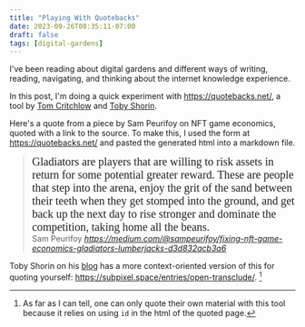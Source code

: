 ```yaml
---
title: "Playing With Quotebacks"
date: 2023-09-26T08:35:11-07:00
draft: false
tags: [digital-gardens]
---
```


I've been reading about digital gardens and different ways of writing, reading, navigating, and thinking about the internet knowledge experience.

In this post, I'm doing a quick experiment with https://quotebacks.net/, a tool by [Tom Critchlow](https://tomcritchlow.com/) and [Toby Shorin](https://tobyshorin.com/).

Here's a quote from a piece by Sam Peurifoy on NFT game economics, quoted with a link to the source. To make this, I used the form at https://quotebacks.net/ and pasted the generated html into a markdown file.

<blockquote class="quoteback" darkmode="" data-title="Fixing NFT Game Economics: Gladiators & Lumberjacks" data-author="Sam Peurifoy" cite="https://medium.com/@sampeurifoy/fixing-nft-game-economics-gladiators-lumberjacks-d3d832acb3a6">
<span style="color: rgb(36, 36, 36); font-family: source-serif-pro, Georgia, Cambria, &quot;Times New Roman&quot;, Times, serif; font-size: 20px; letter-spacing: -0.06px;">Gladiators are players that are willing to risk assets in return for some potential greater reward. These are people that step into the arena, enjoy the grit of the sand between their teeth when they get stomped into the ground, and get back up the next day to rise stronger and dominate the competition, taking home all the beans.</span>
<footer>Sam Peurifoy<cite> <a href="https://medium.com/@sampeurifoy/fixing-nft-game-economics-gladiators-lumberjacks-d3d832acb3a6">https://medium.com/@sampeurifoy/fixing-nft-game-economics-gladiators-lumberjacks-d3d832acb3a6</a></cite></footer>
</blockquote><script note="" src="https://cdn.jsdelivr.net/gh/Blogger-Peer-Review/quotebacks@1/quoteback.js"></script>


Toby Shorin on his [blog](https://subpixel.space/) has a more context-oriented version of this for quoting yourself: https://subpixel.space/entries/open-transclude/. [^1]

[^1]: As far as I can tell, one can only quote their own material with this tool because it relies on using `id` in the html of the quoted page.